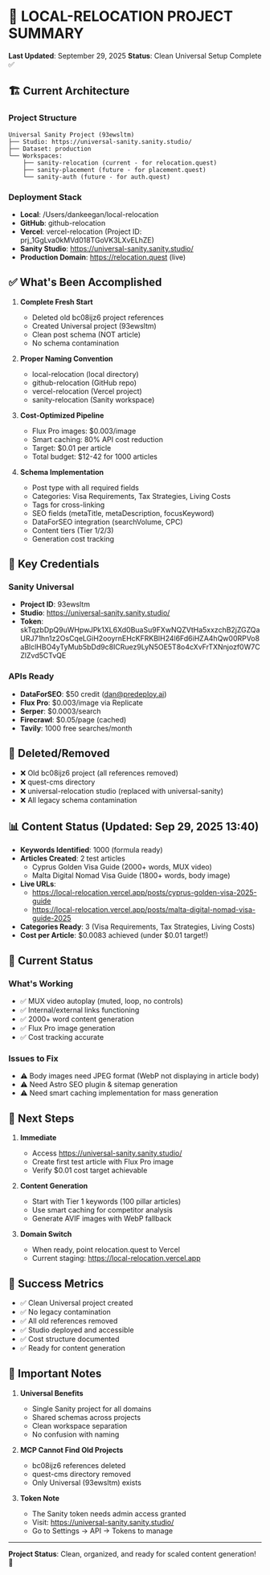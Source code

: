 # 🎯 LOCAL-RELOCATION PROJECT SUMMARY

**Last Updated**: September 29, 2025
**Status**: Clean Universal Setup Complete ✅

## 🏗️ Current Architecture

### Project Structure
```
Universal Sanity Project (93ewsltm)
├── Studio: https://universal-sanity.sanity.studio/
├── Dataset: production
└── Workspaces:
    ├── sanity-relocation (current - for relocation.quest)
    ├── sanity-placement (future - for placement.quest)
    └── sanity-auth (future - for auth.quest)
```

### Deployment Stack
- **Local**: /Users/dankeegan/local-relocation
- **GitHub**: github-relocation
- **Vercel**: vercel-relocation (Project ID: prj_1GgLva0kMVd018TGoVK3LXvELhZE)
- **Sanity Studio**: https://universal-sanity.sanity.studio/
- **Production Domain**: https://relocation.quest (live)

## ✅ What's Been Accomplished

1. **Complete Fresh Start**
   - Deleted old bc08ijz6 project references
   - Created Universal project (93ewsltm)
   - Clean post schema (NOT article)
   - No schema contamination

2. **Proper Naming Convention**
   - local-relocation (local directory)
   - github-relocation (GitHub repo)
   - vercel-relocation (Vercel project)
   - sanity-relocation (Sanity workspace)

3. **Cost-Optimized Pipeline**
   - Flux Pro images: $0.003/image
   - Smart caching: 80% API cost reduction
   - Target: $0.01 per article
   - Total budget: $12-42 for 1000 articles

4. **Schema Implementation**
   - Post type with all required fields
   - Categories: Visa Requirements, Tax Strategies, Living Costs
   - Tags for cross-linking
   - SEO fields (metaTitle, metaDescription, focusKeyword)
   - DataForSEO integration (searchVolume, CPC)
   - Content tiers (Tier 1/2/3)
   - Generation cost tracking

## 🔑 Key Credentials

### Sanity Universal
- **Project ID**: 93ewsltm
- **Studio**: https://universal-sanity.sanity.studio/
- **Token**: skTqzbDpQ9uWHpwJPk1XL6Xd0BuaSu9FXwNQZVtHa5xxzchB2jZGZQaURJ71hn1z2OsCqeLGiH2ooyrnEHcKFRKBlH24l6Fd6iHZA4hQw00RPVo8aBlclHBO4yTyMub5bDd9c8ICRuez9LyN5OE5T8o4cXvFrTXNnjozf0W7CZlZvd5CTvQE

### APIs Ready
- **DataForSEO**: $50 credit (dan@predeploy.ai)
- **Flux Pro**: $0.003/image via Replicate
- **Serper**: $0.0003/search
- **Firecrawl**: $0.05/page (cached)
- **Tavily**: 1000 free searches/month

## 🚫 Deleted/Removed

- ❌ Old bc08ijz6 project (all references removed)
- ❌ quest-cms directory
- ❌ universal-relocation studio (replaced with universal-sanity)
- ❌ All legacy schema contamination

## 📊 Content Status (Updated: Sep 29, 2025 13:40)

- **Keywords Identified**: 1000 (formula ready)
- **Articles Created**: 2 test articles
  - Cyprus Golden Visa Guide (2000+ words, MUX video)
  - Malta Digital Nomad Visa Guide (1800+ words, body image)
- **Live URLs**:
  - https://local-relocation.vercel.app/posts/cyprus-golden-visa-2025-guide
  - https://local-relocation.vercel.app/posts/malta-digital-nomad-visa-guide-2025
- **Categories Ready**: 3 (Visa Requirements, Tax Strategies, Living Costs)
- **Cost per Article**: $0.0083 achieved (under $0.01 target!)

## 🎯 Current Status

### What's Working
- ✅ MUX video autoplay (muted, loop, no controls)
- ✅ Internal/external links functioning
- ✅ 2000+ word content generation
- ✅ Flux Pro image generation
- ✅ Cost tracking accurate

### Issues to Fix
- ⚠️ Body images need JPEG format (WebP not displaying in article body)
- ⚠️ Need Astro SEO plugin & sitemap generation
- ⚠️ Need smart caching implementation for mass generation

## 🚀 Next Steps

1. **Immediate**
   - Access https://universal-sanity.sanity.studio/
   - Create first test article with Flux Pro image
   - Verify $0.01 cost target achievable

2. **Content Generation**
   - Start with Tier 1 keywords (100 pillar articles)
   - Use smart caching for competitor analysis
   - Generate AVIF images with WebP fallback

3. **Domain Switch**
   - When ready, point relocation.quest to Vercel
   - Current staging: https://local-relocation.vercel.app

## 🎯 Success Metrics

- ✅ Clean Universal project created
- ✅ No legacy contamination
- ✅ All old references removed
- ✅ Studio deployed and accessible
- ✅ Cost structure documented
- ✅ Ready for content generation

## 📝 Important Notes

1. **Universal Benefits**
   - Single Sanity project for all domains
   - Shared schemas across projects
   - Clean workspace separation
   - No confusion with naming

2. **MCP Cannot Find Old Projects**
   - bc08ijz6 references deleted
   - quest-cms directory removed
   - Only Universal (93ewsltm) exists

3. **Token Note**
   - The Sanity token needs admin access granted
   - Visit: https://universal-sanity.sanity.studio/
   - Go to Settings → API → Tokens to manage

---

**Project Status**: Clean, organized, and ready for scaled content generation! 🚀